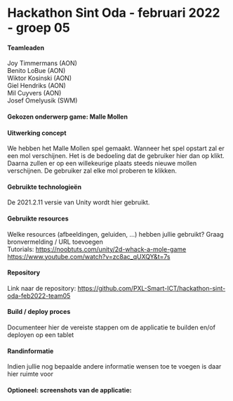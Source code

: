 # Hackathon Sint Oda - februari 2022 - groep 05
#### Teamleaden    
Joy Timmermans (AON)  
Benito LoBue (AON)  
Wiktor Kosinski (AON)  
Giel Hendriks (AON)  
Mil Cuyvers (AON)  
Josef Omelyusik (SWM)  

#### Gekozen onderwerp game: Malle Mollen  
#### Uitwerking concept  
We hebben het Malle Mollen spel gemaakt. Wanneer het spel opstart zal er een mol verschijnen. Het is de bedoeling dat de gebruiker hier dan op klikt. Daarna zullen er op een willekeurige plaats steeds nieuwe mollen verschijnen. De gebruiker zal elke mol proberen te klikken. 

#### Gebruikte technologieën  
De 2021.2.11 versie van Unity wordt hier gebruikt.

#### Gebruikte resources
Welke resources (afbeeldingen, geluiden, ...) hebben jullie gebruikt? Graag bronvermelding / URL toevoegen  
Tutorials:
https://noobtuts.com/unity/2d-whack-a-mole-game
https://www.youtube.com/watch?v=zc8ac_qUXQY&t=7s

#### Repository
Link naar de repository:
https://github.com/PXL-Smart-ICT/hackathon-sint-oda-feb2022-team05

#### Build / deploy proces  
Documenteer hier de vereiste stappen om de applicatie te builden en/of deployen op een tablet  

#### Randinformatie  
Indien jullie nog bepaalde andere informatie wensen toe te voegen is daar hier ruimte voor  

#### Optioneel: screenshots van de applicatie:

